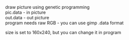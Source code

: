 draw picture using genetic programming <br />
pic.data - in picture <br />
out.data - out picture <br />
program needs raw RGB - you can use gimp .data format <br />

size is set to 160x240, but you can change it in program 
